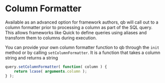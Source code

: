 # Column Formatter

Available as an advanced option for framework authors, qb will call out to a column formatter prior to processing a column as part of the SQL query.  This allows frameworks like Quick to define queries using aliases and transform them to columns during execution.

You can provide your own column formatter function to qb through the `init` method or by calling `setColumnFormatter`.  It is a function that takes a column string and returns a string

```javascript
query.setColumnFormatter( function( column ) {
    return lcase( arguments.column );
} );
```
